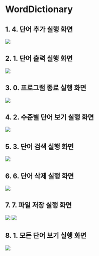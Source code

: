 # WordDictionary

## 1. 4. 단어 추가 실행 화면

<img src = 'https://github.com/JeongSuA0724/WordDictionary/blob/master/screenshots/image.png?raw=true'>

## 2. 1. 단어 출력 실행 화면

<img src = 'https://github.com/JeongSuA0724/WordDictionary/blob/master/screenshots/image2.png?raw=true'>

## 3. 0. 프로그램 종료 실행 화면

<img src = 'https://github.com/JeongSuA0724/WordDictionary/blob/master/screenshots/image3.png?raw=true'>

## 4. 2. 수준별 단어 보기 실행 화면

<img src = 'https://github.com/JeongSuA0724/WordDictionary/blob/master/screenshots/image4.png?raw=true'>

## 5. 3. 단어 검색 실행 화면

<img src = 'https://github.com/JeongSuA0724/WordDictionary/blob/master/screenshots/image5.png?raw=true'>

## 6. 6. 단어 삭제 실행 화면

<img src = 'https://github.com/JeongSuA0724/WordDictionary/blob/master/screenshots/image6.png?raw=true'>

## 7. 7. 파일 저장 실행 화면

<img src = 'https://github.com/JeongSuA0724/WordDictionary/blob/master/screenshots/image7.png?raw=true'>
<img src = 'https://github.com/JeongSuA0724/WordDictionary/blob/master/screenshots/image8.png?raw=true'>

## 8. 1. 모든 단어 보기 실행 화면

<img src = 'https://github.com/JeongSuA0724/WordDictionary/blob/master/screenshots/image9.png?raw=true'>
